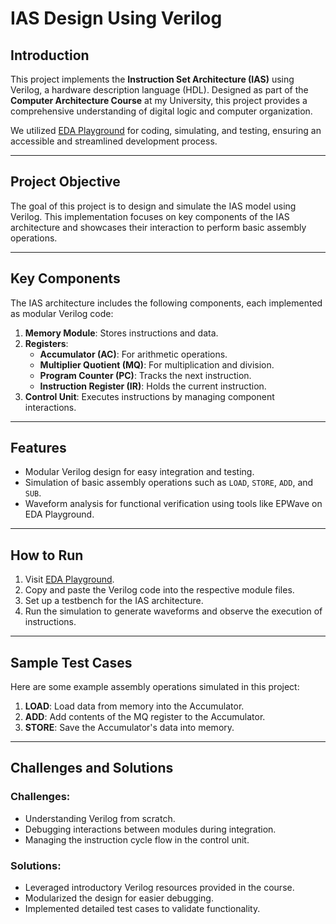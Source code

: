 # IAS Design Using Verilog

## Introduction

This project implements the **Instruction Set Architecture (IAS)** using Verilog, a hardware description language (HDL). Designed as part of the **Computer Architecture Course** at my University, this project provides a comprehensive understanding of digital logic and computer organization.

We utilized [EDA Playground](https://www.edaplayground.com/) for coding, simulating, and testing, ensuring an accessible and streamlined development process.

---

## Project Objective

The goal of this project is to design and simulate the IAS model using Verilog. This implementation focuses on key components of the IAS architecture and showcases their interaction to perform basic assembly operations.

---

## Key Components

The IAS architecture includes the following components, each implemented as modular Verilog code:

1. **Memory Module**: Stores instructions and data.
2. **Registers**:
   - **Accumulator (AC)**: For arithmetic operations.
   - **Multiplier Quotient (MQ)**: For multiplication and division.
   - **Program Counter (PC)**: Tracks the next instruction.
   - **Instruction Register (IR)**: Holds the current instruction.
3. **Control Unit**: Executes instructions by managing component interactions.

---

## Features

- Modular Verilog design for easy integration and testing.
- Simulation of basic assembly operations such as `LOAD`, `STORE`, `ADD`, and `SUB`.
- Waveform analysis for functional verification using tools like EPWave on EDA Playground.

---

## How to Run

1. Visit [EDA Playground](https://www.edaplayground.com/).
2. Copy and paste the Verilog code into the respective module files.
3. Set up a testbench for the IAS architecture.
4. Run the simulation to generate waveforms and observe the execution of instructions.

---

## Sample Test Cases

Here are some example assembly operations simulated in this project:

1. **LOAD**: Load data from memory into the Accumulator.
2. **ADD**: Add contents of the MQ register to the Accumulator.
3. **STORE**: Save the Accumulator's data into memory.

---

## Challenges and Solutions

### Challenges:
- Understanding Verilog from scratch.
- Debugging interactions between modules during integration.
- Managing the instruction cycle flow in the control unit.

### Solutions:
- Leveraged introductory Verilog resources provided in the course.
- Modularized the design for easier debugging.
- Implemented detailed test cases to validate functionality.

